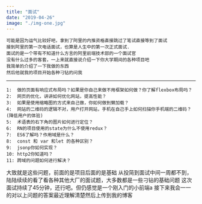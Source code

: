 ```yaml
---
title: "面试"
date: "2019-04-26"
image: "./img-one.jpg"
---
```


    可能是因为运气比较好吧，拿到了阿里的内推资格直接跳过了笔试直接等到了面试
    接到阿里的第一次电话面试，也算是人生中的第一次正式面试.
    面试的是一个带有不知道什么方言的阿里前端技术部的一个面试官
    没有什么过多的客套，一上来就直接说介绍一下你大学期间的各种项目吧
    我简单的介绍了一下我做的东西
    然后他就我的项目开始各种刁钻的问我

---

```
1:  做的页面有响应式布局吗？如果是你自己来做不用框架如何做？你了解flexbox布局吗？
2:  网页的优化，讲讲如何优化网站，提高性能？
3:  如果是使用缩略图的方式来自己做，你如何做到懒加载？
4:  网站的二维码的逻辑不对，用户打开网站，手机在自己手上如何扫描你手机端的二维码？(降低用户的体验)
5:  术语表的右下角的图片如何进行定位？
6:  RN的项目使用的state为什么不使用redux？
7:  ES6了解吗？作用域是什么？
8:  const 和 var 和let 的各种区别？
9:  jsonp你如何实现？
10: http2你知道吗？
11: 跨域的问题如何进行解决？
```

大致就是这些问题，前面的是项目后面的是基础
从投简到面试中间一周都不到，陆陆续续的看了看各种其他大厂的面试题，大多数都是一些刁钻的基础问题
这次面试持续了45分钟，还行吧。但仍感觉是一个刚入门的小前端a
接下来我会一一的对以上问题的答案最近理解清楚然后上传到我的博客